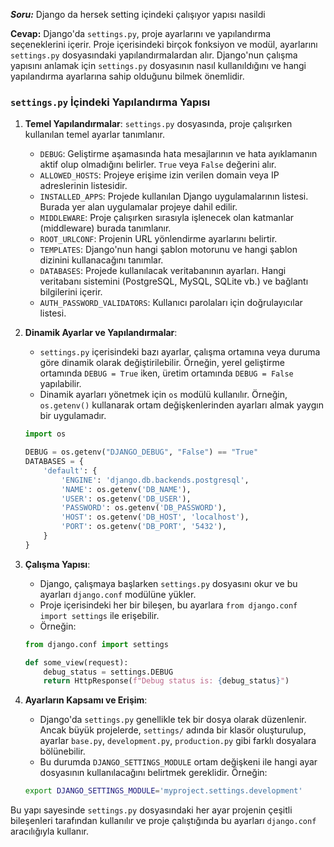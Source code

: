***Soru:*** Django da hersek setting içindeki çalışıyor yapısı nasildi

**Cevap:** Django'da `settings.py`, proje ayarlarını ve yapılandırma seçeneklerini içerir. Proje içerisindeki birçok fonksiyon ve modül, ayarlarını `settings.py` dosyasındaki yapılandırmalardan alır. Django'nun çalışma yapısını anlamak için `settings.py` dosyasının nasıl kullanıldığını ve hangi yapılandırma ayarlarına sahip olduğunu bilmek önemlidir.

### `settings.py` İçindeki Yapılandırma Yapısı

1. **Temel Yapılandırmalar**: `settings.py` dosyasında, proje çalışırken kullanılan temel ayarlar tanımlanır.
   
   - `DEBUG`: Geliştirme aşamasında hata mesajlarının ve hata ayıklamanın aktif olup olmadığını belirler. `True` veya `False` değerini alır.
   - `ALLOWED_HOSTS`: Projeye erişime izin verilen domain veya IP adreslerinin listesidir.
   - `INSTALLED_APPS`: Projede kullanılan Django uygulamalarının listesi. Burada yer alan uygulamalar projeye dahil edilir.
   - `MIDDLEWARE`: Proje çalışırken sırasıyla işlenecek olan katmanlar (middleware) burada tanımlanır.
   - `ROOT_URLCONF`: Projenin URL yönlendirme ayarlarını belirtir.
   - `TEMPLATES`: Django'nun hangi şablon motorunu ve hangi şablon dizinini kullanacağını tanımlar.
   - `DATABASES`: Projede kullanılacak veritabanının ayarları. Hangi veritabanı sistemini (PostgreSQL, MySQL, SQLite vb.) ve bağlantı bilgilerini içerir.
   - `AUTH_PASSWORD_VALIDATORS`: Kullanıcı parolaları için doğrulayıcılar listesi.

2. **Dinamik Ayarlar ve Yapılandırmalar**: 
   - `settings.py` içerisindeki bazı ayarlar, çalışma ortamına veya duruma göre dinamik olarak değiştirilebilir. Örneğin, yerel geliştirme ortamında `DEBUG = True` iken, üretim ortamında `DEBUG = False` yapılabilir.
   - Dinamik ayarları yönetmek için `os` modülü kullanılır. Örneğin, `os.getenv()` kullanarak ortam değişkenlerinden ayarları almak yaygın bir uygulamadır.

   ```python
   import os

   DEBUG = os.getenv("DJANGO_DEBUG", "False") == "True"
   DATABASES = {
       'default': {
           'ENGINE': 'django.db.backends.postgresql',
           'NAME': os.getenv('DB_NAME'),
           'USER': os.getenv('DB_USER'),
           'PASSWORD': os.getenv('DB_PASSWORD'),
           'HOST': os.getenv('DB_HOST', 'localhost'),
           'PORT': os.getenv('DB_PORT', '5432'),
       }
   }
   ```

3. **Çalışma Yapısı**: 
   - Django, çalışmaya başlarken `settings.py` dosyasını okur ve bu ayarları `django.conf` modülüne yükler.
   - Proje içerisindeki her bir bileşen, bu ayarlara `from django.conf import settings` ile erişebilir.
   - Örneğin:

   ```python
   from django.conf import settings

   def some_view(request):
       debug_status = settings.DEBUG
       return HttpResponse(f"Debug status is: {debug_status}")
   ```

4. **Ayarların Kapsamı ve Erişim**: 
   - Django'da `settings.py` genellikle tek bir dosya olarak düzenlenir. Ancak büyük projelerde, `settings/` adında bir klasör oluşturulup, ayarlar `base.py`, `development.py`, `production.py` gibi farklı dosyalara bölünebilir.
   - Bu durumda `DJANGO_SETTINGS_MODULE` ortam değişkeni ile hangi ayar dosyasının kullanılacağını belirtmek gereklidir. Örneğin:

   ```bash
   export DJANGO_SETTINGS_MODULE='myproject.settings.development'
   ```

Bu yapı sayesinde `settings.py` dosyasındaki her ayar projenin çeşitli bileşenleri tarafından kullanılır ve proje çalıştığında bu ayarları `django.conf` aracılığıyla kullanır.